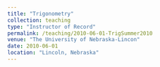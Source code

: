 ```yaml
---
title: "Trigonometry"
collection: teaching
type: "Instructor of Record"
permalink: /teaching/2010-06-01-TrigSummer2010
venue: "The University of Nebraska-Lincon"
date: 2010-06-01
location: "Lincoln, Nebraska"
---
```

